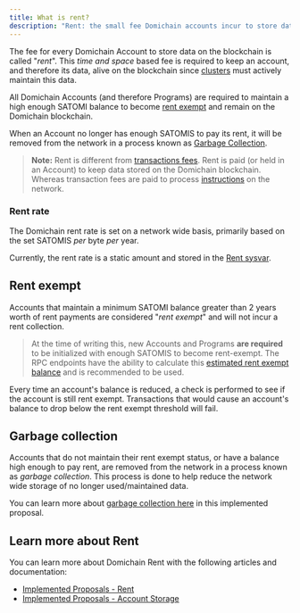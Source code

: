 ```yaml
---
title: What is rent?
description: "Rent: the small fee Domichain accounts incur to store data on the blockchain. Accounts with >2 years of rent are rent exempt and do not pay the periodic fee."
---
```


The fee for every Domichain Account to store data on the blockchain is called "_rent_". This _time and space_ based fee is required to keep an account, and therefore its data, alive on the blockchain since [clusters](../../cluster/overview.md) must actively maintain this data.

All Domichain Accounts (and therefore Programs) are required to maintain a high enough SATOMI balance to become [rent exempt](#rent-exempt) and remain on the Domichain blockchain.

When an Account no longer has enough SATOMIS to pay its rent, it will be removed from the network in a process known as [Garbage Collection](#garbage-collection).

> **Note:** Rent is different from [transactions fees](../../transaction_fees.md). Rent is paid (or held in an Account) to keep data stored on the Domichain blockchain. Whereas transaction fees are paid to process [instructions](../developing/../programming-model/transactions.md#instructions) on the network.

### Rent rate

The Domichain rent rate is set on a network wide basis, primarily based on the set SATOMIS _per_ byte _per_ year.

Currently, the rent rate is a static amount and stored in the [Rent sysvar](../runtime-facilities/sysvars.md#rent).

## Rent exempt

Accounts that maintain a minimum SATOMI balance greater than 2 years worth of rent payments are considered "_rent exempt_" and will not incur a rent collection.

> At the time of writing this, new Accounts and Programs **are required** to be initialized with enough SATOMIS to become rent-exempt. The RPC endpoints have the ability to calculate this [estimated rent exempt balance](../../api/http#getminimumbalanceforrentexemption) and is recommended to be used.

Every time an account's balance is reduced, a check is performed to see if the account is still rent exempt. Transactions that would cause an account's balance to drop below the rent exempt threshold will fail.

## Garbage collection

Accounts that do not maintain their rent exempt status, or have a balance high enough to pay rent, are removed from the network in a process known as _garbage collection_. This process is done to help reduce the network wide storage of no longer used/maintained data.

You can learn more about [garbage collection here](../../implemented-proposals/persistent-account-storage.md#garbage-collection) in this implemented proposal.

## Learn more about Rent

You can learn more about Domichain Rent with the following articles and documentation:

- [Implemented Proposals - Rent](../../implemented-proposals/rent.md)
- [Implemented Proposals - Account Storage](../../implemented-proposals/persistent-account-storage.md)
